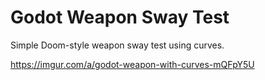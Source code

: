 # Godot Weapon Sway Test

Simple Doom-style weapon sway test using curves.

https://imgur.com/a/godot-weapon-with-curves-mQFpY5U
